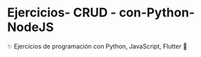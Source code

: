 # Ejercicios- CRUD - con-Python-NodeJS
:sparkles: Ejercicios de programación con Python, JavaScript, Flutter :rocket:
